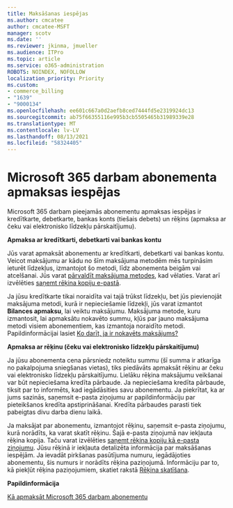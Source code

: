 ```yaml
---
title: Maksāšanas iespējas
ms.author: cmcatee
author: cmcatee-MSFT
manager: scotv
ms.date: ''
ms.reviewer: jkinma, jmueller
ms.audience: ITPro
ms.topic: article
ms.service: o365-administration
ROBOTS: NOINDEX, NOFOLLOW
localization_priority: Priority
ms.custom:
- commerce_billing
- "1639"
- "9000134"
ms.openlocfilehash: ee601c667a0d2aefb8ced7444fd5e2319924dc13
ms.sourcegitcommit: ab75f66355116e995b3cb5505465b31989339e28
ms.translationtype: MT
ms.contentlocale: lv-LV
ms.lasthandoff: 08/13/2021
ms.locfileid: "58324405"
---
```

# <a name="payment-options-for-microsoft-365-for-business-subscriptions"></a>Microsoft 365 darbam abonementa apmaksas iespējas
  
Microsoft 365 darbam pieejamās abonementu apmaksas iespējas ir kredītkarte, debetkarte, bankas konts (tiešais debets) un rēķins (apmaksa ar čeku vai elektronisko līdzekļu pārskaitījumu).
  
**Apmaksa ar kredītkarti, debetkarti vai bankas kontu**
  
Jūs varat apmaksāt abonementu ar kredītkarti, debetkarti vai bankas kontu. Veicot maksājumu ar kādu no šīm maksājuma metodēm mēs turpināsim ieturēt līdzekļus, izmantojot šo metodi, līdz abonementa beigām vai atcelšanai. Jūs varat [pārvaldīt maksājuma metodes](https://docs.microsoft.com/microsoft-365/commerce/billing-and-payments/manage-payment-methods), kad vēlaties. Varat arī izvēlēties [saņemt rēķina kopiju e-pastā](https://docs.microsoft.com/microsoft-365/commerce/billing-and-payments/view-your-bill-or-invoice#receive-a-copy-of-your-billing-statement-in-email).

Ja jūsu kredītkarte tikai noraidīta vai tajā trūkst līdzekļu, bet jūs pievienojāt maksājuma metodi, kurā ir nepieciešamie līdzekļi, jūs varat izmantot **Bilances apmaksu**, lai veiktu maksājumu. Maksājuma metode, kuru izmantosit, lai apmaksātu nokavēto summu, kļūs par jauno maksājuma metodi visiem abonementiem, kas izmantoja noraidīto metodi. Papildinformācijai lasiet [Ko darīt, ja ir nokavēts maksājums?](https://docs.microsoft.com/microsoft-365/commerce/billing-and-payments/pay-for-your-subscription#what-if-i-have-an-outstanding-balance)

**Apmaksa ar rēķinu (čeku vai elektronisko līdzekļu pārskaitījumu)**
  
Ja jūsu abonementa cena pārsniedz noteiktu summu (šī summa ir atkarīga no pakalpojuma sniegšanas vietas), tiks piedāvāts apmaksāt rēķinu ar čeku vai elektronisko līdzekļu pārskaitījumu. Lielāku rēķina maksājumu veikšanai var būt nepieciešama kredīta pārbaude. Ja nepieciešama kredīta pārbaude, tiksit par to informēts, kad iegādāsities savu abonementu. Ja piekrītat, ka ar jums sazinās, saņemsit e-pasta ziņojumu ar papildinformāciju par pieteikšanos kredīta apstiprināšanai. Kredīta pārbaudes parasti tiek pabeigtas divu darba dienu laikā.

Ja maksājat par abonementu, izmantojot rēķinu, saņemsit e-pasta ziņojumu, kurā norādīts, ka varat skatīt rēķinu. Šajā e-pasta ziņojumā nav iekļauta rēķina kopija. Taču varat izvēlēties [saņemt rēķina kopiju kā e-pasta ziņojumu](https://docs.microsoft.com/microsoft-365/commerce/billing-and-payments/view-your-bill-or-invoice#receive-a-copy-of-your-billing-statement-in-email). Jūsu rēķinā ir iekļauta detalizēta informācija par maksāšanas iespējām. Ja ievadāt pirkšanas pasūtījuma numuru, iegādājoties abonementu, šis numurs ir norādīts rēķina paziņojumā. Informāciju par to, kā piekļūt rēķina paziņojumiem, skatiet rakstā [Rēķina skatīšana](https://docs.microsoft.com/microsoft-365/commerce/billing-and-payments/view-your-bill-or-invoice).
  
**Papildinformācija**
  
[Kā apmaksāt Microsoft 365 darbam abonementu](https://docs.microsoft.com/microsoft-365/commerce/billing-and-payments/pay-for-your-subscription)